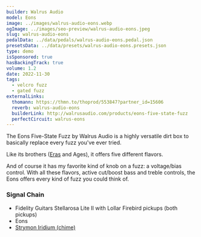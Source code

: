 ```yaml
---
builder: Walrus Audio
model: Eons
image: ../images/walrus-audio-eons.webp
ogImage: ../images/seo-preview/walrus-audio-eons.jpeg
slug: walrus-audio-eons
pedalData: ../data/pedals/walrus-audio-eons.pedal.json
presetsData: ../data/presets/walrus-audio-eons.presets.json
type: demo
isSponsored: true
hasBackingTrack: true
volume: 1.2
date: 2022-11-30
tags:
  - velcro fuzz
  - gated fuzz
externalLinks:
  thomann: https://thmn.to/thoprod/553847?partner_id=15606
  reverb: walrus-audio-eons
  builderLink: http://walrusaudio.com/products/eons-five-state-fuzz
  perfectCircuit: walrus-eons
---
```


The Eons Five-State Fuzz by Walrus Audio is a highly versatile dirt box to basically replace every fuzz you've ever tried.

Like its brothers ([Eras](/demos/walrus-audio-eras) and Ages), it offers five different flavors.

And of course it has my favorite kind of knob on a fuzz: a voltage/bias control. With all these flavors, active cut/boost bass and treble controls, the Eons offers every kind of fuzz you could think of.

### Signal Chain

- Fidelity Guitars Stellarosa Lite II with Lollar Firebird pickups (both pickups)
- Eons
- [Strymon Iridium (chime)](/demos/strymon-iridium)
